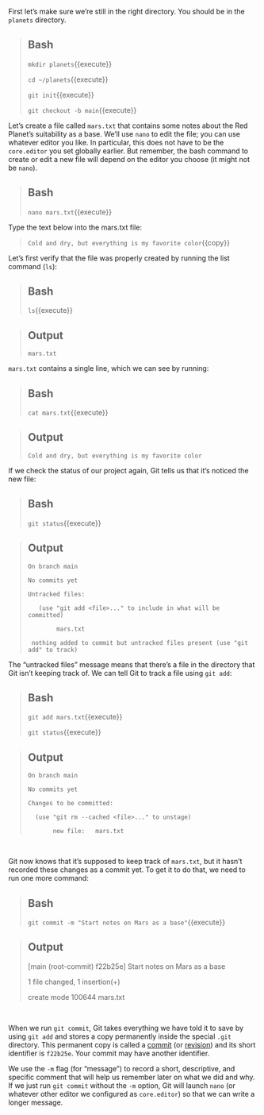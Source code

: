 First let’s make sure we’re still in the right directory. You should be in the `planets` directory.

> ## Bash 
> `mkdir planets`{{execute}}
> 
> `cd ~/planets`{{execute}}
> 
> `git init`{{execute}}
> 
> `git checkout -b main`{{execute}}

Let’s create a file called `mars.txt` that contains some notes about the Red Planet’s suitability as a base. We’ll use `nano` to edit the file; you can use whatever editor you like. In particular, this does not have to be the `core.editor` you set globally earlier. But remember, the bash command to create or edit a new file will depend on the editor you choose (it might not be `nano`). 

> ## Bash 
> `nano mars.txt`{{execute}}

Type the text below into the mars.txt file:
> `Cold and dry, but everything is my favorite color`{{copy}}

Let’s first verify that the file was properly created by running the list command (`ls`):

> ## Bash 
> `ls`{{execute}}

> ## Output
> `mars.txt`

`mars.txt` contains a single line, which we can see by running:

> ## Bash
> `cat mars.txt`{{execute}}

> ## Output
> `Cold and dry, but everything is my favorite color`

If we check the status of our project again, Git tells us that it’s noticed the new file:

> ## Bash 
> `git status`{{execute}}

> ## Output
> ```
> On branch main
> 
> No commits yet
> 
> Untracked files:
> 
>    (use "git add <file>..." to include in what will be committed)
>
>         mars.txt
>
>  nothing added to commit but untracked files present (use "git add" to track)
> ```
  
The “untracked files” message means that there’s a file in the directory that Git isn’t keeping track of. We can tell Git to track a file using `git add`:
  
> ## Bash 
> `git add mars.txt`{{execute}}
>
> `git status`{{execute}} 

> ## Output
> ```
> On branch main
>
> No commits yet
>
> Changes to be committed:
>
>   (use "git rm --cached <file>..." to unstage)
>
>        new file:   mars.txt
> ```

<br/>
  
Git now knows that it’s supposed to keep track of `mars.txt`, but it hasn’t recorded these changes as a commit yet. To get it to do that, we need to run one more command:
  
> ## Bash 
> `git commit -m "Start notes on Mars as a base"`{{execute}}

> ## Output
> [main (root-commit) f22b25e] Start notes on Mars as a base
>
>  1 file changed, 1 insertion(+)
>
>  create mode 100644 mars.txt

<br/>

When we run `git commit`, Git takes everything we have told it to save by using `git add` and stores a copy permanently inside the special `.git` directory. This permanent copy is called a [commit](https://swcarpentry.github.io/git-novice/reference.html#commit) (or [revision](https://swcarpentry.github.io/git-novice/reference.html#revision)) and its short identifier is `f22b25e`. Your commit may have another identifier.

We use the `-m` flag (for “message”) to record a short, descriptive, and specific comment that will help us remember later on what we did and why. If we just run `git commit` without the `-m` option, Git will launch `nano` (or whatever other editor we configured as `core.editor`) so that we can write a longer message.

<br/><br/>
